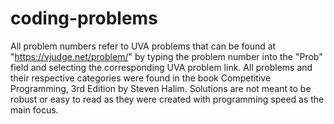 # coding-problems
All problem numbers refer to UVA problems that can be found at "https://vjudge.net/problem/" by typing the problem number into the "Prob" field and selecting the corresponding UVA problem link.
All problems and their respective categories were found in the book Competitive Programming, 3rd Edition by Steven Halim.
Solutions are not meant to be robust or easy to read as they were created with programming speed as the main focus.
